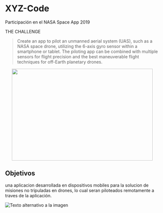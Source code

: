 # XYZ-Code
Participación en el NASA Space App 2019

THE CHALLENGE

> Create an app to pilot an unmanned aerial system (UAS), such as a NASA space drone, utilizing the 6-axis gyro sensor within a smartphone or tablet. The piloting app can be combined with multiple sensors for flight precision and the best maneuverable flight techniques for off-Earth planetary drones.

<p align="center">
  <img width="460" height="300" src="https://github.com/Nanita46/XYZ-Code/blob/master/XYZ.png">
</p>


## Objetivos


una aplicacion desarrollada en dispositivos mobiles para la solucion de misiones no tripuladas en drones, lo cual seran piloteados remotamente a traves de la aplicación.


![Texto alternativo a la imagen](https://www.nasa.gov/sites/default/files/thumbnails/image/nasa-logo-web-rgb.png) 



